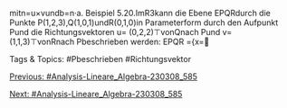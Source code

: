 mitn=u×vundb=n·a.
Beispiel 5.20.ImR3kann die Ebene EPQRdurch die Punkte P(1,2,3),Q(1,0,1)undR(0,1,0)in
Parameterform durch den Aufpunkt Pund die Richtungsvektoren u= (0,2,2)⊤vonQnach Pund
v= (1,1,3)⊤vonRnach Pbeschrieben werden:
EPQR ={x=

   Tags & Topics:
   #Pbeschrieben
   #Richtungsvektor

[Previous: #Analysis-Lineare_Algebra-230308_585](Analysis-Lineare_Algebra-230308_585.md)

[Next: #Analysis-Lineare_Algebra-230308_585](Analysis-Lineare_Algebra-230308_585.md)